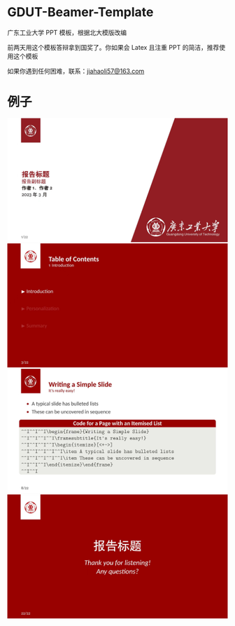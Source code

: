 # GDUT-Beamer-Template
广东工业大学 PPT 模板，根据北大模版改编

前两天用这个模板答辩拿到国奖了。你如果会 Latex 且注重 PPT 的简洁，推荐使用这个模板

如果你遇到任何困难，联系：jiahaoli57@163.com
 
# 例子
![image](demo/title_page.jpg)
![image](demo/contents_page.jpg)
![image](demo/content_page.jpg)
![image](demo/end_pag.jpg)
